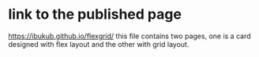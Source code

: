 # link to the published page
https://ibukub.github.io/flexgrid/
this file contains two pages, one is a card designed with flex layout and the other with grid layout.
